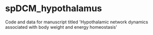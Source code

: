 # spDCM_hypothalamus
 Code and data for manuscript titled 'Hypothalamic network dynamics associated with body weight and energy homeostasis'
